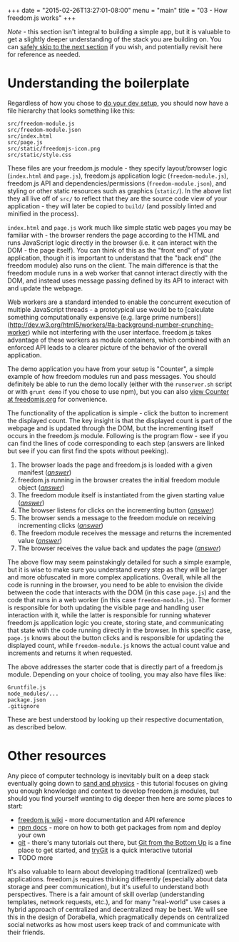 +++
date = "2015-02-26T13:27:01-08:00"
menu = "main"
title = "03 - How freedom.js works"
+++

*Note* - this section isn't integral to building a simple app,
 but it is valuable to get a slightly deeper understanding of the
 stack you are building on. You can
 [safely skip to the next section](../04dorabelladesign) if you wish,
 and potentially revisit here for reference as needed.

# Understanding the boilerplate
Regardless of how you chose to [do your dev setup](../02devsetup),
you should now have a file hierarchy that looks something like this:

    src/freedom-module.js
    src/freedom-module.json
    src/index.html
    src/page.js
    src/static/freedomjs-icon.png
    src/static/style.css

These files are your freedom.js module - they specify layout/browser
logic (`index.html` and `page.js`), freedom.js application logic
(`freedom-module.js`), freedom.js API and dependencies/permissions
(`freedom-module.json`), and styling or other static resources such as graphics
(`static/`). In the above list they all live off of `src/` to reflect that they
are the source code view of your application - they will later be copied to
`build/` (and possibly linted and minified in the process).

`index.html` and `page.js` work much like simple static web pages you may be
familiar with - the browser renders the page according to the HTML and runs
JavaScript logic directly in the browser (i.e. it can interact with the DOM -
the page itself). You can think of this as the "front end" of your application,
though it is important to understand that the "back end" (the freedom module)
also runs on the client. The main difference is that the freedom module runs in
a web worker that cannot interact directly with the DOM, and instead uses
message passing defined by its API to interact with and update the webpage.

Web workers are a standard intended to enable the concurrent execution of
multiple JavaScript threads - a prototypical use would be to [calculate
something computationally expensive (e.g. large prime numbers)]
(http://dev.w3.org/html5/workers/#a-background-number-crunching-worker)
while not interfering with the user interface. freedom.js takes advantage of
these workers as module containers, which combined with an enforced API leads
to a clearer picture of the behavior of the overall application.

The demo application you have from your setup is "Counter", a simple example of
how freedom modules run and pass messages. You should definitely be able to run
the demo locally (either with the `runserver.sh` script or with `grunt demo` if
you chose to use npm), but you can also
[view Counter at freedomjs.org](http://www.freedomjs.org/dist/freedom/latest/demo/counter/)
for convenience.

The functionality of the application is simple - click the button to increment
the displayed count. The key insight is that the displayed count is part of the
webpage and is updated through the DOM, but the incrementing itself occurs in
the freedom.js module. Following is the program flow - see if you can find the
lines of code corresponding to each step (answers are linked but see if you can
first find the spots without peeking).

1. The browser loads the page and freedom.js is loaded with a given manifest
(*[answer](https://github.com/freedomjs/freedom-starter/blob/master/src/page.js#L18-24)*)
2. freedom.js running in the browser creates the initial freedom module object
(*[answer](https://github.com/freedomjs/freedom-starter/blob/master/src/page.js#L9)*)
3. The freedom module itself is instantiated from the given starting value
(*[answer](https://github.com/freedomjs/freedom-starter/blob/master/src/freedom-module.js#L9-12)*)
4. The browser listens for clicks on the incrementing button
(*[answer](https://github.com/freedomjs/freedom-starter/blob/master/src/page.js#L11)*)
5. The browser sends a message to the freedom module on receiving incrementing clicks
(*[answer](https://github.com/freedomjs/freedom-starter/blob/master/src/page.js#L12)*)
6. The freedom module receives the message and returns the incremented value
(*[answer](https://github.com/freedomjs/freedom-starter/blob/master/src/freedom-module.js#L14-18)*)
7. The browser receives the value back and updates the page
(*[answer](https://github.com/freedomjs/freedom-starter/blob/master/src/page.js#L13)*)

The above flow may seem painstakingly detailed for such a simple example, but
it is wise to make sure you understand every step as they will be larger and
more obfuscated in more complex applications. Overall, while all the code is
running in the browser, you need to be able to envision the divide between the
code that interacts with the DOM (in this case `page.js`) and the code that
runs in a web worker (in this case `freedom-module.js`). The former is
responsible for both updating the visible page and handling user interaction
with it, while the latter is responsible for running whatever freedom.js
application logic you create, storing state, and communicating that state wtih
the code running directly in the browser. In this specific case, `page.js`
knows about the button clicks and is responsible for updating the displayed
count, while `freedom-module.js` knows the actual count value and increments
and returns it when requested.

The above addresses the starter code that is directly part of a freedom.js
module. Depending on your choice of tooling, you may also have files like:

    Gruntfile.js
    node_modules/...
    package.json
    .gitignore

These are best understood by looking up their respective
documentation, as described below.

# Other resources
Any piece of computer technology is inevitably built on a deep stack
eventually going down to [sand and physics](http://xkcd.com/1349/) -
this tutorial focuses on giving you enough knowledge and context to
develop freedom.js modules, but should you find yourself wanting to
dig deeper then here are some places to start:

- [freedom.js wiki](https://github.com/freedomjs/freedom/wiki) - more
documentation and API reference
- [npm docs](https://docs.npmjs.com/) - more on how to both get
packages from npm and deploy your own
- [git](http://git-scm.com/) - there's many tutorials out there, but
[Git from the Bottom Up](http://jwiegley.github.io/git-from-the-bottom-up/)
is a fine place to get started, and [tryGit](http://try.github.io)
is a quick interactive tutorial
- TODO more

It's also valuable to learn about developing traditional (centralized)
web applications. freedom.js requires thinking differently (especially
about data storage and peer communication), but it's useful to
understand both perspectives. There is a fair amount of skill overlap
(understanding templates, network requests, etc.), and for many
"real-world" use cases a hybrid approach of centralized and
decentralized may be best. We will see this in the design of
Dorabella, which pragmatically depends on centralized social networks
as how most users keep track of and communicate with their friends.
